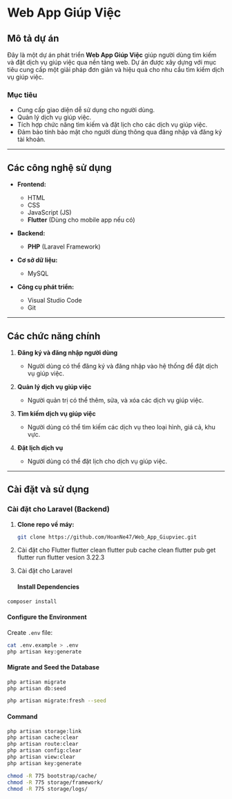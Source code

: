 # Web App Giúp Việc

## Mô tả dự án

Đây là một dự án phát triển **Web App Giúp Việc** giúp người dùng tìm kiếm và đặt dịch vụ giúp việc qua nền tảng web. Dự án được xây dựng với mục tiêu cung cấp một giải pháp đơn giản và hiệu quả cho nhu cầu tìm kiếm dịch vụ giúp việc.

### Mục tiêu
- Cung cấp giao diện dễ sử dụng cho người dùng.
- Quản lý dịch vụ giúp việc.
- Tích hợp chức năng tìm kiếm và đặt lịch cho các dịch vụ giúp việc.
- Đảm bảo tính bảo mật cho người dùng thông qua đăng nhập và đăng ký tài khoản.

---

## Các công nghệ sử dụng

- **Frontend:**
  - HTML
  - CSS
  - JavaScript (JS)
  - **Flutter** (Dùng cho mobile app nếu có)

- **Backend:**
  - **PHP** (Laravel Framework)

- **Cơ sở dữ liệu:**
  - MySQL

- **Công cụ phát triển:**
  - Visual Studio Code
  - Git

---

## Các chức năng chính

1. **Đăng ký và đăng nhập người dùng**
   - Người dùng có thể đăng ký và đăng nhập vào hệ thống để đặt dịch vụ giúp việc.

2. **Quản lý dịch vụ giúp việc**
   - Người quản trị có thể thêm, sửa, và xóa các dịch vụ giúp việc.

3. **Tìm kiếm dịch vụ giúp việc**
   - Người dùng có thể tìm kiếm các dịch vụ theo loại hình, giá cả, khu vực.

4. **Đặt lịch dịch vụ**
   - Người dùng có thể đặt lịch cho dịch vụ giúp việc.

---

## Cài đặt và sử dụng

### Cài đặt cho Laravel (Backend)

1. **Clone repo về máy:**

   ```bash
   git clone https://github.com/HoanNe47/Web_App_Giupviec.git

2. Cài đặt cho Flutter
   flutter clean
   flutter pub cache clean
   flutter pub get
   flutter run
   flutter vesion 3.22.3
3. Cài đặt cho Laravel
   #### Install Dependencies

```zsh
composer install
```

#### Configure the Environment
Create `.env` file:
```zsh
cat .env.example > .env
php artisan key:generate
```
#### Migrate and Seed the Database
```zsh
php artisan migrate
php artisan db:seed

php artisan migrate:fresh --seed
```
#### Command
```zsh
php artisan storage:link
php artisan cache:clear
php artisan route:clear
php artisan config:clear
php artisan view:clear
php artisan key:generate

chmod -R 775 bootstrap/cache/
chmod -R 775 storage/framework/
chmod -R 775 storage/logs/
